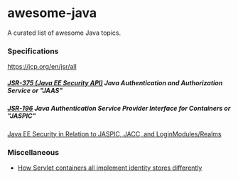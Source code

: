 # awesome-java
A curated list of awesome Java topics.

### Specifications
https://jcp.org/en/jsr/all

##### [JSR-375 (Java EE Security API)](https://jcp.org/en/jsr/detail?id=375) Java Authentication and Authorization Service or "JAAS"

##### [JSR-196](https://jcp.org/aboutJava/communityprocess/mrel/jsr196/index2.html) Java Authentication Service Provider Interface for Containers or "JASPIC"

[Java EE Security in Relation to JASPIC, JACC, and LoginModules/Realms](https://dzone.com/articles/ee-security-in-relation-to-jaspic-jacc-and-loginmo)

### Miscellaneous
- [How Servlet containers all implement identity stores differently](https://arjan-tijms.omnifaces.org/2015/10/how-servlet-containers-all-implement.html)
